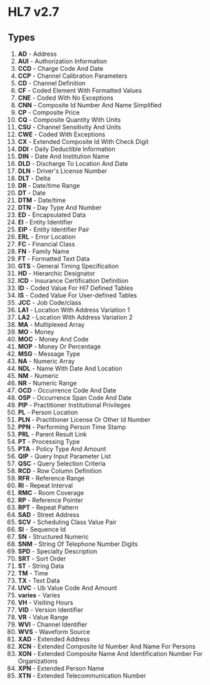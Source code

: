 # HL7 v2.7
## Types
1. **AD** - Address
1. **AUI** - Authorization Information
1. **CCD** - Charge Code And Date
1. **CCP** - Channel Calibration Parameters
1. **CD** - Channel Definition
1. **CF** - Coded Element With Formatted Values
1. **CNE** - Coded With No Exceptions
1. **CNN** - Composite Id Number And Name Simplified
1. **CP** - Composite Price
1. **CQ** - Composite Quantity With Units
1. **CSU** - Channel Sensitivity And Units
1. **CWE** - Coded With Exceptions
1. **CX** - Extended Composite Id With Check Digit
1. **DDI** - Daily Deductible Information
1. **DIN** - Date And Institution Name
1. **DLD** - Discharge To Location And Date
1. **DLN** - Driver's License Number
1. **DLT** - Delta
1. **DR** - Date/time Range
1. **DT** - Date
1. **DTM** - Date/time
1. **DTN** - Day Type And Number
1. **ED** - Encapsulated Data
1. **EI** - Entity Identifier
1. **EIP** - Entity Identifier Pair
1. **ERL** - Error Location
1. **FC** - Financial Class
1. **FN** - Family Name
1. **FT** - Formatted Text Data
1. **GTS** - General Timing Specification
1. **HD** - Hierarchic Designator
1. **ICD** - Insurance Certification Definition
1. **ID** - Coded Value For Hl7 Defined Tables
1. **IS** - Coded Value For User-defined Tables
1. **JCC** - Job Code/class
1. **LA1** - Location With Address Variation 1
1. **LA2** - Location With Address Variation 2
1. **MA** - Multiplexed Array
1. **MO** - Money
1. **MOC** - Money And Code
1. **MOP** - Money Or Percentage
1. **MSG** - Message Type
1. **NA** - Numeric Array
1. **NDL** - Name With Date And Location
1. **NM** - Numeric
1. **NR** - Numeric Range
1. **OCD** - Occurrence Code And Date
1. **OSP** - Occurrence Span Code And Date
1. **PIP** - Practitioner Institutional Privileges
1. **PL** - Person Location
1. **PLN** - Practitioner License Or Other Id Number
1. **PPN** - Performing Person Time Stamp
1. **PRL** - Parent Result Link
1. **PT** - Processing Type
1. **PTA** - Policy Type And Amount
1. **QIP** - Query Input Parameter List
1. **QSC** - Query Selection Criteria
1. **RCD** - Row Column Definition
1. **RFR** - Reference Range
1. **RI** - Repeat Interval
1. **RMC** - Room Coverage
1. **RP** - Reference Pointer
1. **RPT** - Repeat Pattern
1. **SAD** - Street Address
1. **SCV** - Scheduling Class Value Pair
1. **SI** - Sequence Id
1. **SN** - Structured Numeric
1. **SNM** - String Of Telephone Number Digits
1. **SPD** - Specialty Description
1. **SRT** - Sort Order
1. **ST** - String Data
1. **TM** - Time
1. **TX** - Text Data
1. **UVC** - Ub Value Code And Amount
1. **varies** - Varies
1. **VH** - Visiting Hours
1. **VID** - Version Identifier
1. **VR** - Value Range
1. **WVI** - Channel Identifier
1. **WVS** - Waveform Source
1. **XAD** - Extended Address
1. **XCN** - Extended Composite Id Number And Name For Persons
1. **XON** - Extended Composite Name And Identification Number For Organizations
1. **XPN** - Extended Person Name
1. **XTN** - Extended Telecommunication Number
